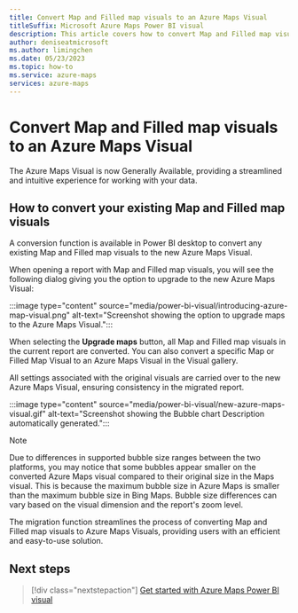 ```yaml
---
title: Convert Map and Filled map visuals to an Azure Maps Visual 
titleSuffix: Microsoft Azure Maps Power BI visual
description: This article covers how to convert Map and Filled map visuals to an Azure Maps Visual.
author: deniseatmicrosoft
ms.author: limingchen 
ms.date: 05/23/2023
ms.topic: how-to
ms.service: azure-maps
services: azure-maps
---
```


# Convert Map and Filled map visuals to an Azure Maps Visual

The Azure Maps Visual is now Generally Available, providing a streamlined and intuitive experience for working with your data.

## How to convert your existing Map and Filled map visuals

A conversion function is available in Power BI desktop to convert any existing Map and Filled map visuals to the new Azure Maps Visual.

When opening a report with Map and Filled map visuals, you will see the following dialog giving you the option to upgrade to the new Azure Maps Visual:

:::image type="content" source="media/power-bi-visual/introducing-azure-map-visual.png" alt-text="Screenshot showing the option to upgrade maps to the Azure Maps Visual.":::

When selecting the **Upgrade maps** button, all Map and Filled map visuals in the current report are converted. You can also convert a specific Map or Filled Map Visual to an Azure Maps Visual in the Visual gallery.

All settings associated with the original visuals are carried over to the new Azure Maps Visual, ensuring consistency in the migrated report.

:::image type="content" source="media/power-bi-visual/new-azure-maps-visual.gif" alt-text="Screenshot showing the Bubble chart Description automatically generated.":::

> [!NOTE]
> Due to differences in supported bubble size ranges between the two platforms, you may notice that some bubbles appear smaller on the converted Azure Maps visual compared to their original size in the Maps visual. This is because the maximum bubble size in Azure Maps is smaller than the maximum bubble size in Bing Maps. Bubble size differences can vary based on the visual dimension and the report's zoom level.

The migration function streamlines the process of converting Map and Filled map visuals to Azure Maps Visuals, providing users with an efficient and easy-to-use solution.

## Next steps

> [!div class="nextstepaction"]
> [Get started with Azure Maps Power BI visual](power-bi-visual-get-started.md)
